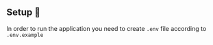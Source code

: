 ## Setup 🚀

In order to run the application you need to create `.env` file according to `.env.example`
